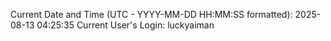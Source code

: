Current Date and Time (UTC - YYYY-MM-DD HH:MM:SS formatted): 2025-08-13 04:25:35
Current User's Login: luckyaiman
